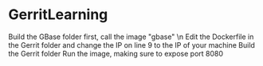 # GerritLearning
Build the GBase folder first, call the image "gbase" \n
Edit the Dockerfile in the Gerrit folder and change the IP on line 9 to the IP of your machine
Build the Gerrit folder
Run the image, making sure to expose port 8080
